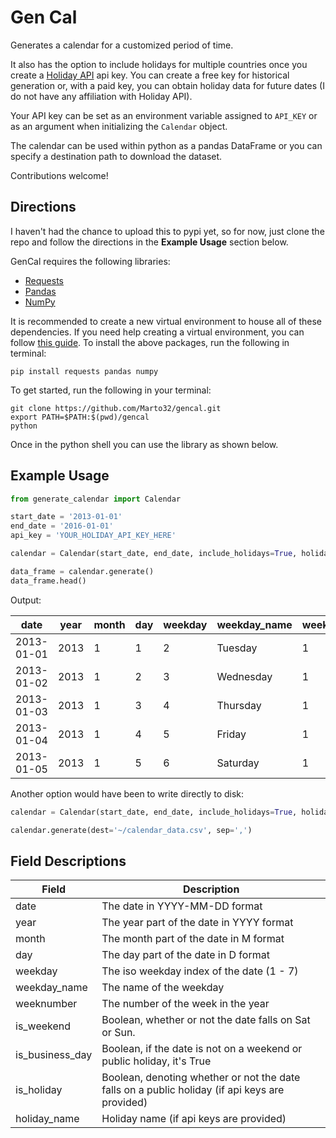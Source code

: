 # Gen Cal
Generates a calendar for a customized period of time.

It also has the option to include holidays for multiple countries once you
create a [Holiday API](https://holidayapi.com/) api key. You can create a
free key for historical generation or, with a paid key, you can obtain holiday
data for future dates (I do not have any affiliation with Holiday API).

Your API key can be set as an environment variable assigned to `API_KEY` or
as an argument when initializing the `Calendar` object.

The calendar can be used within python as a pandas DataFrame or you can specify a destination path to download the dataset.

Contributions welcome!

## Directions

I haven't had the chance to upload this to pypi yet, so for now, just clone the repo and follow the directions in the **Example Usage** section below.

GenCal requires the following libraries:

 * [Requests](http://docs.python-requests.org/en/master/)
 * [Pandas](https://pandas.pydata.org/)
 * [NumPy](http://www.numpy.org/)

It is recommended to create a new virtual environment to house all of these dependencies. If you need help creating a virtual environment, you can follow [this guide](http://docs.python-guide.org/en/latest/dev/virtualenvs/). To install the above packages, run the following in terminal:

```
pip install requests pandas numpy
```

To get started, run the following in your terminal:

```
git clone https://github.com/Marto32/gencal.git
export PATH=$PATH:$(pwd)/gencal
python
```

Once in the python shell you can use the library as shown below.

## Example Usage

```python
from generate_calendar import Calendar

start_date = '2013-01-01'
end_date = '2016-01-01'
api_key = 'YOUR_HOLIDAY_API_KEY_HERE'

calendar = Calendar(start_date, end_date, include_holidays=True, holiday_api_key=api_key, country='US')

data_frame = calendar.generate()
data_frame.head()
```

Output:

date|year|month|day|weekday|weekday_name|weeknumber|is_weekend|is\_business\_day|is_holiday|holiday_name
|---|---|---|---|---|---|---|---|---|---|---|
2013-01-01|2013|1|1|2|Tuesday|1|False|False|True|New Year's Day
2013-01-02|2013|1|2|3|Wednesday|1|False|True|False|NaN
2013-01-03|2013|1|3|4|Thursday|1|False|True|False|NaN
2013-01-04|2013|1|4|5|Friday|1|True|False|False|NaN
2013-01-05|2013|1|5|6|Saturday|1|True|False|False|NaN

Another option would have been to write directly to disk:

```python
calendar = Calendar(start_date, end_date, include_holidays=True, holiday_api_key=api_key, country='US')

calendar.generate(dest='~/calendar_data.csv', sep=',')
```

## Field Descriptions

**Field**|**Description**
|---|---|
date|The date in YYYY-MM-DD format
year|The year part of the date in YYYY format
month|The month part of the date in M format
day|The day part of the date in D format
weekday|The iso weekday index of the date (1 - 7)
weekday_name|The name of the weekday
weeknumber|The number of the week in the year
is_weekend|Boolean, whether or not the date falls on Sat or Sun.
is_business_day|Boolean, if the date is not on a weekend or public holiday, it's True
is_holiday|Boolean, denoting whether or not the date falls on a public holiday (if api keys are provided)
holiday_name|Holiday name (if api keys are provided)
